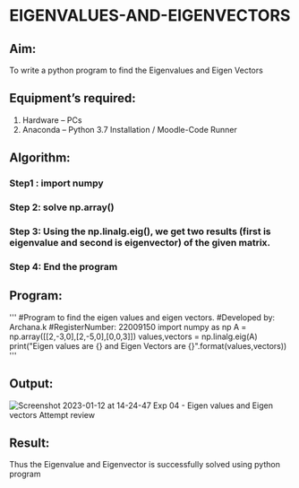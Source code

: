 # EIGENVALUES-AND-EIGENVECTORS
## Aim:
To write a python program to find the Eigenvalues and Eigen Vectors
## Equipment’s required:
1. 	Hardware – PCs
2. 	Anaconda – Python 3.7 Installation / Moodle-Code Runner
## Algorithm:
### Step1 : import numpy
### Step 2: solve np.array()
### Step 3: Using the np.linalg.eig(),  we get two results (first is eigenvalue and second is eigenvector) of the given matrix.
### Step 4: End the program

## Program:
'''
#Program to find the eigen values and eigen vectors.
#Developed by: Archana.k
#RegisterNumber: 22009150
import numpy as np
A = np.array([[2,-3,0],[2,-5,0],[0,0,3]])
values,vectors = np.linalg.eig(A)
print("Eigen values are {} and Eigen Vectors are {}".format(values,vectors))
'''
## Output:
![Screenshot 2023-01-12 at 14-24-47 Exp 04 - Eigen values and Eigen vectors Attempt review](https://user-images.githubusercontent.com/118708624/212022632-579a536e-ecf9-4e5c-84d5-7a3b7236b1c8.png)

## Result:
Thus the Eigenvalue and Eigenvector is successfully solved using python program
